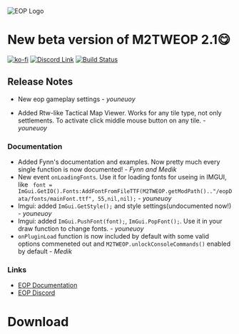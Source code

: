 ![EOP Logo](https://i.imgur.com/jqzoYoQ.png)

# New beta version of M2TWEOP 2.1😋

 [![ko-fi](https://ko-fi.com/img/githubbutton_sm.svg)](https://ko-fi.com/D1D4DZTHG)
 [![Discord Link](https://img.shields.io/discord/713369537948549191?color=red&label=Discord&style=for-the-badge)](https://discord.gg/Epqjm8u2WK)
 [![Build Status](https://img.shields.io/github/v/release/youneuoy/M2TWEOP-library?label=Download&style=for-the-badge)](#download)

## **Release Notes**

<!-- ### **Breaking Changes** -->

<!-- ### **Launcher** -->
- New eop gameplay settings - *youneuoy*

<!-- ### **Library** -->
- Added Rtw-like Tactical Map Viewer. Works for any tile type, not only settlements. To activate click middle mouse button on any tile. - *youneuoy*

<!-- ### **Lua Plugin** -->

### **Documentation**
- Added Fynn's documentation and examples. Now pretty much every single function is now documented! - *Fynn and Medik*
- New event `onLoadingFonts`. Use it for loading fonts for useing in IMGUI, like ` font = ImGui.GetIO().Fonts:AddFontFromFileTTF(M2TWEOP.getModPath().."/eopData/fonts/mainFont.ttf", 55,nil,nil);`  - *youneuoy*
- Imgui: added `ImGui.GetStyle();` and style settings(undocumented now!) - *youneuoy*
- Imgui: added `ImGui.PushFont(font);`, `ImGui.PopFont();`. Use it in your draw function to change fonts. - *youneuoy*
- `onPluginLoad` function is now included by default with some valid options commeneted out and `M2TWEOP.unlockConsoleCommands()` enabled by default - *Medik* 

<!-- ### **Bugfixes** -->

### **Links**
* [EOP Documentation](https://youneuoy.github.io/M2TWEOP-library/)
* [EOP Discord](https://discord.gg/cG2Paep9)

# Download
<a id="download"></a>
